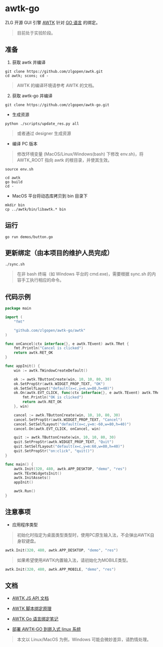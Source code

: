 # awtk-go

ZLG 开源 GUI 引擎 [AWTK](https://github.com/zlgopen/awtk) 针对 [GO 语言](https://golang.org/) 的绑定。

> 目前处于实验阶段。

## 准备

1. 获取 awtk 并编译

```
git clone https://github.com/zlgopen/awtk.git
cd awtk; scons; cd -
```

> AWTK 的编译环境请参考 AWTK 的文档。

2. 获取 awtk-go 并编译

```
git clone https://github.com/zlgopen/awtk-go.git
```

* 生成资源

```
python ./scripts/update_res.py all
```

> 或者通过 designer 生成资源

* 编译 PC 版本

> 修改环境变量 (MacOS/Linux/Windows(bash) 下修改 env.sh)，将 AWTK_ROOT 指向 awtk 的根目录，并使其生效。

```
source env.sh
```

```
cd awtk 
go build
cd -
```

* MacOS 平台将动态库拷贝到 bin 目录下

```
mkdir bin
cp ../awtk/bin/libawtk.* bin
```

## 运行

```
go run demos/button.go
```

## 更新绑定（由本项目的维护人员完成）

```
./sync.sh
```

> 在非 bash 终端（如 Windows 平台的 cmd.exe)，需要根据 sync.sh 的内容手工执行相应的命令。

## 代码示例

```go
package main

import (
	"fmt"

	"github.com/zlgopen/awtk-go/awtk"
)

func onCancel(ctx interface{}, e awtk.TEvent) awtk.TRet {
	fmt.Println("Cancel is clicked")
	return awtk.RET_OK
}

func appInit() {
	win := awtk.TWindowCreateDefault()

	ok := awtk.TButtonCreate(win, 10, 10, 80, 30)
	ok.SetPropStr(awtk.WIDGET_PROP_TEXT, "OK")
	ok.SetSelfLayout("default(x=c,y=m,w=80,h=40)")
	ok.On(awtk.EVT_CLICK, func(ctx interface{}, e awtk.TEvent) awtk.TRet {
		fmt.Println("OK is clicked")
		return awtk.RET_OK
	}, win)

	cancel := awtk.TButtonCreate(win, 10, 10, 80, 30)
	cancel.SetPropStr(awtk.WIDGET_PROP_TEXT, "Cancel")
	cancel.SetSelfLayout("default(x=c,y=m:-60,w=80,h=40)")
	cancel.On(awtk.EVT_CLICK, onCancel, win)

	quit := awtk.TButtonCreate(win, 10, 10, 80, 30)
	quit.SetPropStr(awtk.WIDGET_PROP_TEXT, "Quit")
	quit.SetSelfLayout("default(x=c,y=m:60,w=80,h=40)")
	quit.SetPropStr("on:click", "quit()")
}

func main() {
	awtk.Init(320, 480, awtk.APP_DESKTOP, "demo", "res")
	awtk.TExtWidgetsInit()
	awtk.InitAssets()
	appInit()

	awtk.Run()
}
```

## 注意事项

* 应用程序类型

> 初始化时指定为桌面类型类型时，使用PC原生输入法，不会弹出AWTK自身软键盘。

```go
awtk.Init(320, 480, awtk.APP_DESKTOP, "demo", "res")
```

> 如果希望使用AWTK内置输入法，请初始化为MOBILE类型。

```go
awtk.Init(320, 480, awtk.APP_MOBILE, "demo", "res")
```

## 文档

* [AWTK JS API 文档](https://github.com/zlgopen/awtk-binding/tree/master/docs/js)

* [AWTK 脚本绑定原理](https://github.com/zlgopen/awtk/blob/master/docs/script_binding.md)

* [AWTK Go 语言绑定笔记](docs/awtk_go.md)

* [部署 AWTK-GO 到嵌入式 linux 系统](docs/arm-linux.md)

> 本文以 Linux/MacOS 为例，Windows 可能会微妙差异，请酌情处理。

